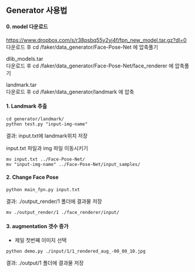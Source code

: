 
## Generator 사용법

#### 0. model 다운로드

https://www.dropbox.com/s/r38psbq55y2yj4f/fpn_new_model.tar.gz?dl=0  <br>
다운로드 후
cd /faker/data_generator/Face-Pose-Net 에 압축풀기

dlib_models.tar <br>
다운로드 후
cd /faker/data_generator/Face-Pose-Net/face_renderer 에 압축풀기

landmark.tar <br>
다운로드 후
cd /faker/data_generator/landmark 에 압축


#### 1. Landmark 추출

```
cd generator/landmark/
python test.py "input-img-name"
```
결과: input.txt에 landmark위치 저장

input.txt 파일과 img 파일 이동시키기
```
mv input.txt ../Face-Pose-Net/
mv "input-img-name" ../Face-Pose-Net/input_samples/
```

#### 2. Change Face Pose

```
python main_fpn.py input.txt

```
결과: ./output_render/1 폴더에 결과물 저장

```
mv ./output_render/1 ./face_renderer/input/
```

#### 3. augmentation 갯수 증가

* 제일 첫번째 이미지 선택

```
python demo.py ./input/1/1_rendered_aug_-00_00_10.jpg
```
결과: ./output/1 폴더에 결과물 저장

